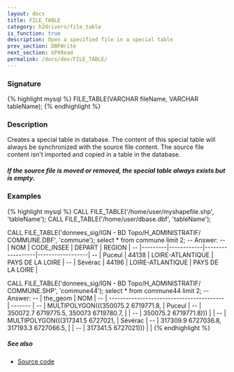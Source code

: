 ```yaml
---
layout: docs
title: FILE_TABLE
category: h2drivers/file_table
is_function: true
description: Open a specified file in a special table
prev_section: DBFWrite
next_section: GPXRead
permalink: /docs/dev/FILE_TABLE/
---
```


### Signature

{% highlight mysql %}
FILE_TABLE(VARCHAR fileName, VARCHAR tableName);
{% endhighlight %}

### Description
Creates a special table in database. The content of this special table will always be synchronized with the source file content.
The source file content isn't imported and copied in a table in the database.

<div class="note warning">
  <h5>If the source file is moved or removed, the special table always exists but is empty.</h5>
</div>

### Examples

{% highlight mysql %}
CALL FILE_TABLE('/home/user/myshapefile.shp', 'tableName');
CALL FILE_TABLE('/home/user/dbase.dbf', 'tableName');

CALL FILE_TABLE('donnees_sig/IGN - BD Topo/H_ADMINISTRATIF/
                 COMMUNE.DBF', 'commune');
select * from commune limit 2;
-- Answer:
-- |   NOM   | CODE_INSEE |      DEPART      |      REGION      |
-- |---------|------------|------------------|------------------|
-- | Puceul  |   44138    | LOIRE-ATLANTIQUE | PAYS DE LA LOIRE |
-- | Sévérac |   44196    | LOIRE-ATLANTIQUE | PAYS DE LA LOIRE |

CALL FILE_TABLE('donnees_sig/IGN - BD Topo/H_ADMINISTRATIF/
                 COMMUNE.SHP', 'commune44');
select * from commune44 limit 2;
-- Answer:
-- |                 the_geom                  |   NOM   |
-- | ----------------------------------------- | ------- |
-- | MULTIPOLYGON(((350075.2 6719771.8,        | Puceul  |
-- |   350072.7 6719775.5, 350073 6719780.7,   |         |
-- |   350075.2 6719771.8)))                   |         |
-- | MULTIPOLYGON(((317341.5 6727021,          | Sévérac |
-- |   317309.9 6727036.8, 317193.3 6727066.5, |         |
-- |   317341.5 6727021)))                     |         |
{% endhighlight %}

##### See also

* <a href="https://github.com/irstv/H2GIS/blob/ec8fa27fcfd8474531e3b7455ff5d9941e462897/h2drivers/src/main/java/org/h2gis/drivers/DriverManager.java" target="_blank">Source code</a>
